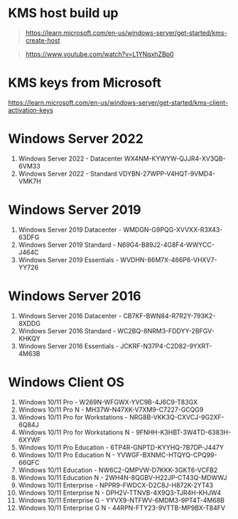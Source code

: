# KMS host build up
>https://learn.microsoft.com/en-us/windows-server/get-started/kms-create-host

>https://www.youtube.com/watch?v=L1YNqxhZBp0

# KMS keys from Microsoft 
https://learn.microsoft.com/en-us/windows-server/get-started/kms-client-activation-keys


# Windows Server 2022
1. Windows Server 2022 - Datacenter	WX4NM-KYWYW-QJJR4-XV3QB-6VM33
2. Windows Server 2022 - Standard	VDYBN-27WPP-V4HQT-9VMD4-VMK7H


# Windows Server 2019
1. Windows Server 2019 Datacenter - WMDGN-G9PQG-XVVXX-R3X43-63DFG
2. Windows Server 2019 Standard	- N69G4-B89J2-4G8F4-WWYCC-J464C
3. Windows Server 2019 Essentials	- WVDHN-86M7X-466P6-VHXV7-YY726


# Windows Server 2016
1. Windows Server 2016 Datacenter - CB7KF-BWN84-R7R2Y-793K2-8XDDG
2. Windows Server 2016 Standard - WC2BQ-8NRM3-FDDYY-2BFGV-KHKQY
3. Windows Server 2016 Essentials - JCKRF-N37P4-C2D82-9YXRT-4M63B


# Windows Client OS
1. Windows 10/11 Pro - W269N-WFGWX-YVC9B-4J6C9-T83GX
2. Windows 10/11 Pro N - MH37W-N47XK-V7XM9-C7227-GCQG9
3. Windows 10/11 Pro for Workstations -	NRG8B-VKK3Q-CXVCJ-9G2XF-6Q84J
4. Windows 10/11 Pro for Workstations N	- 9FNHH-K3HBT-3W4TD-6383H-6XYWF
5. Windows 10/11 Pro Education - 6TP4R-GNPTD-KYYHQ-7B7DP-J447Y
6. Windows 10/11 Pro Education N - YVWGF-BXNMC-HTQYQ-CPQ99-66QFC
7. Windows 10/11 Education - NW6C2-QMPVW-D7KKK-3GKT6-VCFB2
8. Windows 10/11 Education N - 2WH4N-8QGBV-H22JP-CT43Q-MDWWJ
9. Windows 10/11 Enterprise	- NPPR9-FWDCX-D2C8J-H872K-2YT43
10. Windows 10/11 Enterprise N - DPH2V-TTNVB-4X9Q3-TJR4H-KHJW4
11. Windows 10/11 Enterprise G - YYVX9-NTFWV-6MDM3-9PT4T-4M68B
12. Windows 10/11 Enterprise G N - 44RPN-FTY23-9VTTB-MP9BX-T84FV
